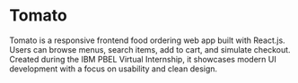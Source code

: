 # Tomato
Tomato is a responsive frontend food ordering web app built with React.js. Users can browse menus, search items, add to cart, and simulate checkout. Created during the IBM PBEL Virtual Internship, it showcases modern UI development with a focus on usability and clean design.
